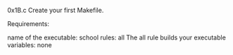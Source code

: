 0x1B.c
Create your first Makefile.

Requirements:

name of the executable: school
rules: all
The all rule builds your executable
variables: none
